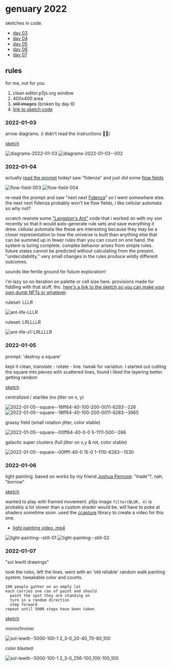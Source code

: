 # genuary 2022

sketches in code.

- [day 03](#2022-01-03)
- [day 04](#2022-01-04)
- [day 05](#2022-01-05)
- [day 06](#2022-01-06)
- [day 07](#2022-01-07)

## rules

for me, not for you

1. clean editor.p5js.org window
1. 400x400 area
1. ~~still images~~ (broken by day 6)
1. [link to sketch code](https://editor.p5js.org/abachman/collections/P-ovJH5BB)

### 2022-01-03

arrow diagrams. (i didn't read the instructions 🤷‍♂️)

[sketch](https://editor.p5js.org/abachman/full/Eu_KjU34d)

![diagrams-2022-01-03](https://user-images.githubusercontent.com/13002/147996628-9af6a2a8-b66e-4eb4-a5cc-4090b000c7c7.png)
![diagrams-2022-01-03--002](https://user-images.githubusercontent.com/13002/147996701-4f8e20fa-c093-4a21-8abb-4a2e5cdb393e.png)

### 2022-01-04

actually [read the prompt](https://genuary.art/prompts#jan4) today! saw "fidenza" and just did some [flow fields](https://editor.p5js.org/abachman/full/N1QAqnwMA)

![flow-field-003](https://user-images.githubusercontent.com/13002/148117162-ab72c4d8-8e19-43ea-be2d-35ffac1a48d2.png)
![flow-field-004](https://user-images.githubusercontent.com/13002/148117167-fe7218f2-0250-4edc-b933-47105af77b2a.png)

re-read the prompt and saw "next next [Fidenza](https://tylerxhobbs.com/fidenza)" so I went somewhere else. the next next fidenza probably won't be flow fields, i like cellular automata so why not? 

scratch rewrote some ["Langston's Ant"](https://en.wikipedia.org/wiki/Langton%27s_ant) code that i worked on with my son recently so that it would auto-generate rule sets and save everything it drew. cellular automata like these are interesting because they may be a closer representation to how the universe is built than anything else that can be summed up in fewer rules than you can count on one hand. the system is turing complete. complex behavior arises from simple rules. future states cannot be predicted without calculating from the present. "undecidability." very small changes in the rules produce wildly different outcomes.

sounds like fertile ground for future exploration! 

i'm lazy so no iteration on palette or cell size here. provisions made for fiddling with that stuff, tho. [here's a link to the sketch so you can make your own dumb NFTs or whatever](https://editor.p5js.org/abachman/sketches/5fsl7jhoj).

ruleset: LLLR

![ant-life-LLLR](https://user-images.githubusercontent.com/13002/148147897-91adeb9a-bf15-401d-a6e2-05aea789c011.png)

ruleset: LRLLLLR

![ant-life-x1-LRLLLLR](https://user-images.githubusercontent.com/13002/148151633-218ca7f5-0e53-41a9-b4d3-d99212e9b783.png)


### 2022-01-05

prompt: 'destroy a square' 

kept it clean, translate - rotate - line. tweak for variation. i started out cutting the square into pieces with scattered lines, found i liked the layering better. getting random 

[sketch](https://editor.p5js.org/abachman/sketches/u-EBIyXf-)

centralized / starlike (no jitter on x, y)

![2022-01-05--square--16ff64-40-100-200-0011-6283--226](https://user-images.githubusercontent.com/13002/148301123-cfc5760c-4eed-47ab-be75-70eb05e2b21a.png)
![2022-01-05--square--18ff64-40-100-200-0011-6283--3965](https://user-images.githubusercontent.com/13002/148301114-4e66182c-c675-435e-9b88-784e5648c377.png)

grassy field (small rotation jitter, color stable)

![2022-01-05--square--00ff64-40-0-0 5-1111-500--266](https://user-images.githubusercontent.com/13002/148301175-9870274e-5bae-48b3-b244-da037b62ea91.png)

galactic super clusters (full jitter on x,y & rot, color stable)

![2022-01-05--square--00ffff-40-0 15-0 1-1110-6283--1530](https://user-images.githubusercontent.com/13002/148301659-1d0dbde8-58ce-4d29-882c-ee39c470b9f8.png)

### 2022-01-06

light painting. based on works by my friend [Joshua Penrose](https://joshuapenrose.com/untitled-light-paintings-triptych). "trade"?, nah, "borrow"

[sketch](https://editor.p5js.org/abachman/sketches/jKtcd_X2u)

wanted to play with framed movement. p5js image `filter(BLUR, 4)` is probably a lot slower than a custom shader would be. will have to poke at shaders sometime soon. used the [ccapture](https://peterbeshai.com/blog/2018-10-28-p5js-ccapture/) library to create a video for this one.

- [light painting video .mp4](https://user-images.githubusercontent.com/13002/148457559-3528f0fe-5b1d-49a6-ad5f-96b9e7a58461.mp4)

![light-painting--still-01](https://user-images.githubusercontent.com/13002/148460016-01623ddb-8878-40bb-a3f1-15822e260d18.png)
![light-painting--still-02](https://user-images.githubusercontent.com/13002/148460049-c002ebf6-47a1-46dc-83ff-8cdc756567e2.png)

### 2022-01-07

"sol lewitt drawings"

took the rules, left the lines. went with an 'old reliable' random walk painting system. tweakable color and counts.

```
100 people gather on an empty lot
each carries one can of paint and should
  paint the spot they are standing on
  turn in a random direction
  step forward
repeat until 5000 steps have been taken
```

[sketch](https://editor.p5js.org/abachman/full/yFWAuwlno)

monochrome: 

![sol-lewitt--5000-100-1 2_3-0_20-40_70-80_100](https://user-images.githubusercontent.com/13002/148603288-587a2457-6076-48b6-afa5-bf7f76006cd7.png)

color blasted:

![sol-lewitt--5000-100-1 2_3-0_256-100_100-100_100](https://user-images.githubusercontent.com/13002/148603199-32abcb17-6a5d-481e-9b62-6d7a8564d107.png)




